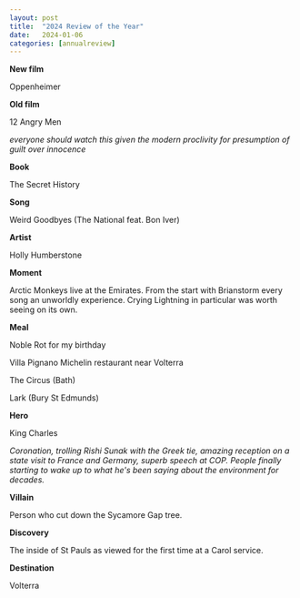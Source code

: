 ```yaml
---
layout: post
title:  "2024 Review of the Year"
date:   2024-01-06
categories: [annualreview]
---
```


<b>New film</b>

Oppenheimer

<b>Old film</b>

12 Angry Men

<i>everyone should watch this given the modern proclivity for presumption of guilt over innocence</i>

<b>Book</b>

The Secret History

<b>Song</b>

Weird Goodbyes (The National feat. Bon Iver)

<b>Artist</b>

Holly Humberstone

<b>Moment </b>

Arctic Monkeys live at the Emirates. From the start with Brianstorm every song an unworldly experience. Crying Lightning in particular was worth seeing on its own.

<b>Meal</b>

Noble Rot for my birthday

Villa Pignano Michelin restaurant near Volterra

The Circus (Bath)

Lark (Bury St Edmunds)


<b>Hero</b>

King Charles

<i> Coronation, trolling Rishi Sunak with the Greek tie, amazing reception on a state visit to France and Germany, superb speech at COP. People finally starting to wake up to what he's been saying about the environment for decades.</i>

<b>Villain</b>

Person who cut down the Sycamore Gap tree.

<b>Discovery</b>

The inside of St Pauls as viewed for the first time at a Carol service.

<b>Destination</b>

Volterra

